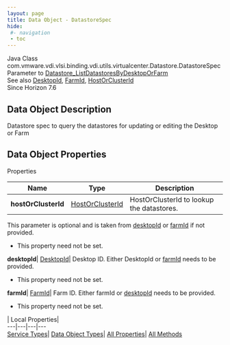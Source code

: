 ```yaml
---
layout: page
title: Data Object - DatastoreSpec
hide:
 #- navigation
 - toc
---
```






Java Class
    com.vmware.vdi.vlsi.binding.vdi.utils.virtualcenter.Datastore.DatastoreSpec  
Parameter to
     [Datastore_ListDatastoresByDesktopOrFarm](vdi.utils.virtualcenter.Datastore.md#listDatastoresByDesktopOrFarm)  
See also
     [DesktopId](vdi.entity.DesktopId.md), [FarmId](vdi.entity.FarmId.md), [HostOrClusterId](vdi.entity.HostOrClusterId.md)  
Since 
    Horizon 7.6

## Data Object Description 

Datastore spec to query the datastores for updating or editing the Desktop or Farm 

## Data Object Properties

Properties

Name |  Type |  Description   
---|---|---  
**hostOrClusterId**| [HostOrClusterId](vdi.entity.HostOrClusterId.md)|  HostOrClusterId to lookup the datastores.   
This parameter is optional and is taken from [desktopId](vdi.utils.virtualcenter.Datastore.DatastoreSpec.md#desktopId) or [farmId](vdi.utils.virtualcenter.Datastore.DatastoreSpec.md#farmId) if not provided.   


 * This property need not be set.

  
**desktopId**| [DesktopId](vdi.entity.DesktopId.md)|  Desktop ID. Either DesktopId or [farmId](vdi.utils.virtualcenter.Datastore.DatastoreSpec.md#farmId) needs to be provided.   


 * This property need not be set.

  
**farmId**| [FarmId](vdi.entity.FarmId.md)|  Farm ID. Either farmId or [desktopId](vdi.utils.virtualcenter.Datastore.DatastoreSpec.md#desktopId) needs to be provided.   


 * This property need not be set.

  
  
  
 | Local Properties|   
---|---|---|---  
[Service Types](index-mo_types.md)| [Data Object Types](index-do_types.md)| [All Properties](index-properties.md)| [All Methods](index-methods.md)  
  
  

